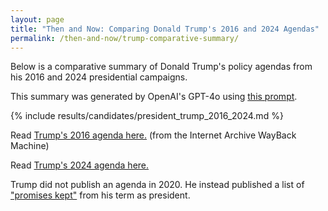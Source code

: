 ```yaml
---
layout: page
title: "Then and Now: Comparing Donald Trump's 2016 and 2024 Agendas"
permalink: /then-and-now/trump-comparative-summary/
---
```


Below is a comparative summary of Donald Trump's policy agendas from his 2016 and 2024 presidential campaigns. 

This summary was generated by OpenAI's GPT-4o using [this prompt](https://github.com/ChicagoHAI/election-nlp/blob/main/data/prompts/within_candidate_agenda.txt).



{% include results/candidates/president_trump_2016_2024.md %}



Read [Trump's 2016 agenda here.](https://web.archive.org/web/20161105074057/https://www.donaldjtrump.com/policies) (from the Internet Archive WayBack Machine) 

Read [Trump's 2024 agenda here.](https://www.donaldjtrump.com/platform)

Trump did not publish an agenda in 2020. He instead published a list of ["promises kept"](https://web.archive.org/web/20201031224744/https://www.promiseskept.com/#) from his term as president. 

